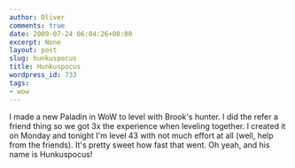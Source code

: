```yaml
---
author: Oliver
comments: true
date: 2009-07-24 06:04:26+00:00
excerpt: None
layout: post
slug: hunkuspocus
title: Hunkuspocus
wordpress_id: 733
tags:
- wow
---
```


I made a new Paladin in WoW to level with Brook's hunter.  I did the refer a friend thing so we got 3x the experience when leveling together.  I created it on Monday and tonight I'm level 43 with not much effort at all (well, help from the friends).  It's pretty sweet how fast that went.  Oh yeah, and his name is Hunkuspocus!